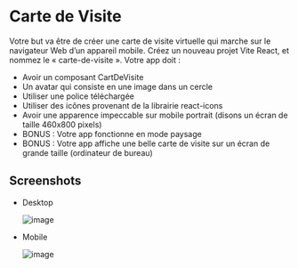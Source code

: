 # Carte de Visite

Votre but va être de créer une carte de visite virtuelle qui marche sur le navigateur Web d’un appareil mobile. Créez un nouveau projet Vite React, et nommez le « carte-de-visite ».
Votre app doit :
- Avoir un composant CartDeVisite
- Un avatar qui consiste en une image dans un cercle
- Utiliser une police téléchargée
- Utiliser des icônes provenant de la librairie react-icons
- Avoir une apparence impeccable sur mobile portrait (disons un écran de taille 460x800 pixels)
- BONUS : Votre app fonctionne en mode paysage
- BONUS : Votre app affiche une belle carte de visite sur un écran de grande taille (ordinateur de bureau)
## Screenshots
- Desktop
  
  ![image](https://github.com/user-attachments/assets/eed3693f-e729-4ac9-a909-1a2a2c76264f)

- Mobile

  ![image](https://github.com/user-attachments/assets/0e9a1d9c-4cee-4899-b1e3-279894dec2fc)


